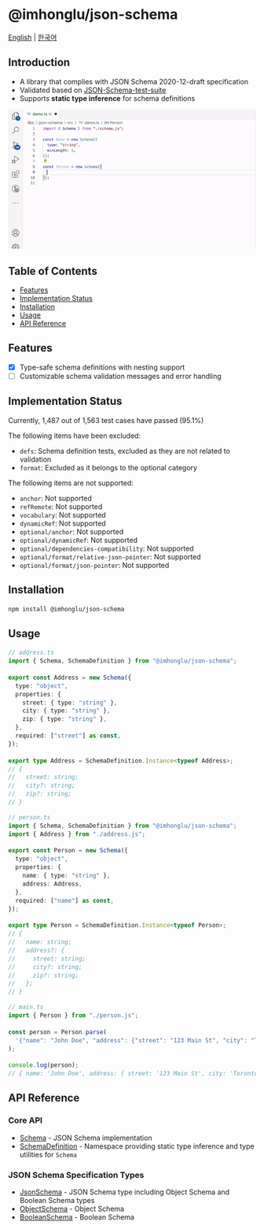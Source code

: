 # @imhonglu/json-schema

[English](./README.md) | [한국어](./README_KR.md)

## Introduction

- A library that complies with JSON Schema 2020-12-draft specification
- Validated based on [JSON-Schema-test-suite](https://github.com/json-schema-org/JSON-Schema-Test-Suite)
- Supports **static type inference** for schema definitions

![demo-1](./assets/demo.gif)

## Table of Contents

- [Features](#features)
- [Implementation Status](#implementation-status)
- [Installation](#installation)
- [Usage](#usage)
- [API Reference](#api-reference)

## Features

- [x] Type-safe schema definitions with nesting support
- [ ] Customizable schema validation messages and error handling

## Implementation Status

Currently, 1,487 out of 1,563 test cases have passed (95.1%)

The following items have been excluded:

- `defs`: Schema definition tests, excluded as they are not related to validation
- `format`: Excluded as it belongs to the optional category

The following items are not supported:

- `anchor`: Not supported
- `refRemote`: Not supported
- `vocabulary`: Not supported
- `dynamicRef`: Not supported
- `optional/anchor`: Not supported
- `optional/dynamicRef`: Not supported
- `optional/dependencies-compatibility`: Not supported
- `optional/format/relative-json-pointer`: Not supported
- `optional/format/json-pointer`: Not supported

## Installation

```bash
npm install @imhonglu/json-schema
```

## Usage

```ts
// address.ts
import { Schema, SchemaDefinition } from "@imhonglu/json-schema";

export const Address = new Schema({
  type: "object",
  properties: {
    street: { type: "string" },
    city: { type: "string" },
    zip: { type: "string" },
  },
  required: ["street"] as const,
});

export type Address = SchemaDefinition.Instance<typeof Address>;
// {
//   street: string;
//   city?: string;
//   zip?: string;
// }
```

```ts
// person.ts
import { Schema, SchemaDefinition } from "@imhonglu/json-schema";
import { Address } from "./address.js";

export const Person = new Schema({
  type: "object",
  properties: {
    name: { type: "string" },
    address: Address,
  },
  required: ["name"] as const,
});

export type Person = SchemaDefinition.Instance<typeof Person>;
// {
//   name: string;
//   address?: {
//     street: string;
//     city?: string;
//     zip?: string;
//   };
// }
```

```ts
// main.ts
import { Person } from "./person.js";

const person = Person.parse(
  '{"name": "John Doe", "address": {"street": "123 Main St", "city": "Toronto", "zip": "M5H 2N2"}}',
);

console.log(person);
// { name: 'John Doe', address: { street: '123 Main St', city: 'Toronto', zip: 'M5H 2N2' } }
```

## API Reference

### Core API

- [Schema](./docs/json-schema.schema.md) - JSON Schema implementation
- [SchemaDefinition](./docs/json-schema.schemadefinition.md) - Namespace providing static type inference and type utilities for `Schema`

### JSON Schema Specification Types

- [JsonSchema](./docs/json-schema.jsonschema.md) - JSON Schema type including Object Schema and Boolean Schema types
- [ObjectSchema](./docs/json-schema.objectschema.md) - Object Schema
- [BooleanSchema](./docs/json-schema.booleanschema.md) - Boolean Schema
